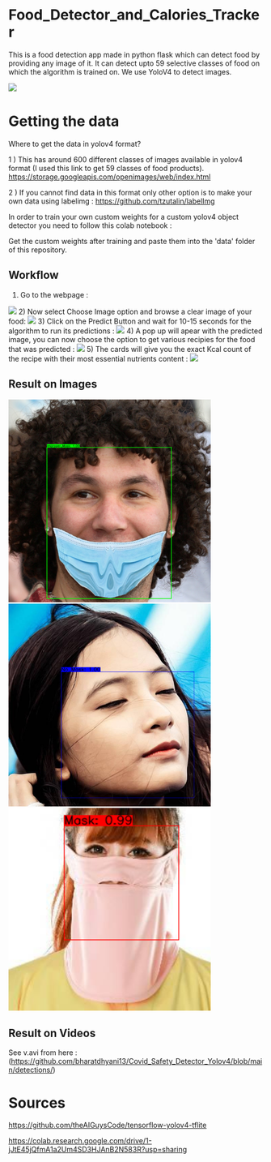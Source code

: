 # Food_Detector_and_Calories_Tracker
This is a food detection app made in python flask which can detect food by providing any image of it. It can detect upto 59 selective classes of food on which the algorithm is trained on. We use YoloV4 to detect images.

![](https://github.com/bharatdhyani13/Food_Detector_and_Calories_Tracker/blob/main/detections/detection3.png)

# Getting the data
Where to get the data in yolov4 format?

1 ) This has around 600 different classes of images available in yolov4 format (I used this link to get 59 classes of food products).  https://storage.googleapis.com/openimages/web/index.html 

2 ) If you cannot find data in this format only other option is to make your own data using labelimg : https://github.com/tzutalin/labelImg

In order to train your own custom weights for a custom yolov4 object detector you need to follow this colab notebook : 

Get the custom weights after training and paste them into the 'data' folder of this repository.

## Workflow
1) Go to the webpage : 

<img src="https://github.com/bharatdhyani13/Food_Detector_and_Calories_Tracker/blob/main/data/images/c.PNG" >
2) Now select Choose Image option and browse a clear image of your food: 

<img src="https://github.com/bharatdhyani13/Food_Detector_and_Calories_Tracker/blob/main/data/images/choose.PNG" >
3) Click on the Predict Button and wait for 10-15 seconds for the algorithm to run its predictions : 

<img src="https://github.com/bharatdhyani13/Food_Detector_and_Calories_Tracker/blob/main/data/images/predict.PNG" width="400">
4) A pop up will apear with the predicted image, you can now choose the option to get various recipies for the food that was predicted : 

<img src="https://github.com/bharatdhyani13/Food_Detector_and_Calories_Tracker/blob/main/data/images/get_recipe.PNG" width="400">
5) The cards will give you the exact Kcal count of the recipe with their most essential nutrients content : 

<img src="https://github.com/bharatdhyani13/Food_Detector_and_Calories_Tracker/blob/main/data/images/recipe.PNG" width="400">

## Result on Images

<img src="https://github.com/bharatdhyani13/Covid_Safety_Detector_Yolov4/blob/main/detections/detection1.png" width="400">
<img src="https://github.com/bharatdhyani13/Covid_Safety_Detector_Yolov4/blob/main/detections/detection2.png" width="400">
<img src="https://github.com/bharatdhyani13/Covid_Safety_Detector_Yolov4/blob/main/detections/detection3.png" width="400">


## Result on Videos

See v.avi from here : (https://github.com/bharatdhyani13/Covid_Safety_Detector_Yolov4/blob/main/detections/)

# Sources
https://github.com/theAIGuysCode/tensorflow-yolov4-tflite

https://colab.research.google.com/drive/1-jJtE45jQfmA1a2Um4SD3HJAnB2N583R?usp=sharing
